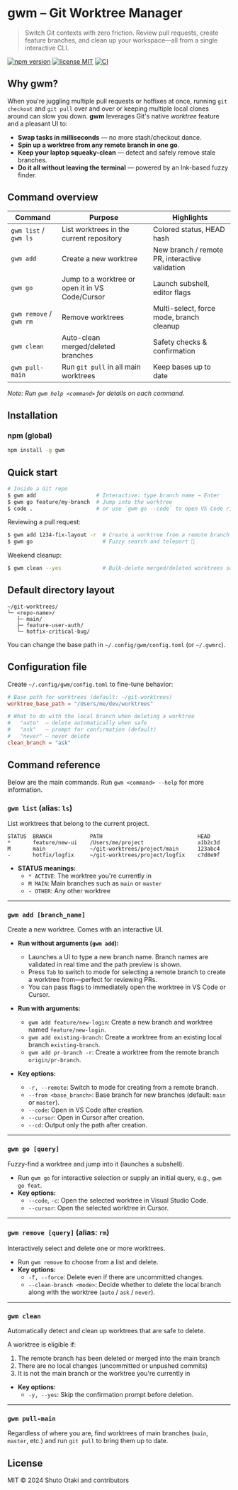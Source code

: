 # gwm – Git Worktree Manager

> Switch Git contexts with zero friction. Review pull requests, create feature branches, and clean up your workspace—all from a single interactive CLI.

[![npm version](https://img.shields.io/npm/v/gwm?color=blue&style=flat-square)](https://www.npmjs.com/package/gwm)
[![license MIT](https://img.shields.io/badge/license-MIT-green?style=flat-square)](LICENSE)
[![CI](https://github.com/your-org/gwm/actions/workflows/ci.yml/badge.svg)](https://github.com/your-org/gwm/actions/workflows/ci.yml)

## Why gwm?

When you're juggling multiple pull requests or hotfixes at once, running `git checkout` and `git pull` over and over or keeping multiple local clones around can slow you down. **gwm** leverages Git's native _worktree_ feature and a pleasant UI to:

- **Swap tasks in milliseconds** — no more stash/checkout dance.
- **Spin up a worktree from any remote branch in one go**.
- **Keep your laptop squeaky-clean** — detect and safely remove stale branches.
- **Do it all without leaving the terminal** — powered by an Ink-based fuzzy finder.

## Command overview

| Command                 | Purpose                                         | Highlights                                     |
| ----------------------- | ----------------------------------------------- | ---------------------------------------------- |
| `gwm list` / `gwm ls`   | List worktrees in the current repository        | Colored status, HEAD hash                      |
| `gwm add`               | Create a new worktree                           | New branch / remote PR, interactive validation |
| `gwm go`                | Jump to a worktree or open it in VS Code/Cursor | Launch subshell, editor flags                  |
| `gwm remove` / `gwm rm` | Remove worktrees                                | Multi-select, force mode, branch cleanup       |
| `gwm clean`             | Auto-clean merged/deleted branches              | Safety checks & confirmation                   |
| `gwm pull-main`         | Run `git pull` in all main worktrees            | Keep bases up to date                          |

_Note: Run `gwm help <command>` for details on each command._

## Installation

### npm (global)

```bash
npm install -g gwm
```

## Quick start

```bash
# Inside a Git repo
$ gwm add                   # Interactive: type branch name → Enter
$ gwm go feature/my-branch  # Jump into the worktree
$ code .                    # or use `gwm go --code` to open VS Code right away
```

Reviewing a pull request:

```bash
$ gwm add 1234-fix-layout -r  # Create a worktree from a remote branch
$ gwm go                      # Fuzzy search and teleport 🚀
```

Weekend cleanup:

```bash
$ gwm clean --yes             # Bulk-delete merged/deleted worktrees safely
```

## Default directory layout

```
~/git-worktrees/
└─ <repo-name>/
   ├─ main/
   ├─ feature-user-auth/
   └─ hotfix-critical-bug/
```

You can change the base path in `~/.config/gwm/config.toml` (or `~/.gwmrc`).

## Configuration file

Create `~/.config/gwm/config.toml` to fine-tune behavior:

```toml
# Base path for worktrees (default: ~/git-worktrees)
worktree_base_path = "/Users/me/dev/worktrees"

# What to do with the local branch when deleting a worktree
#   "auto"  – delete automatically when safe
#   "ask"   – prompt for confirmation (default)
#   "never" – never delete
clean_branch = "ask"
```

## Command reference

Below are the main commands. Run `gwm <command> --help` for more information.

### `gwm list` (alias: `ls`)

List worktrees that belong to the current project.

```text
STATUS  BRANCH            PATH                              HEAD
*       feature/new-ui    /Users/me/project                 a1b2c3d
M       main              ~/git-worktrees/project/main      123abc4
-       hotfix/logfix     ~/git-worktrees/project/logfix    c7d8e9f
```

- **STATUS meanings:**
  - `* ACTIVE`: The worktree you're currently in
  - `M MAIN`: Main branches such as `main` or `master`
  - `- OTHER`: Any other worktree

---

### `gwm add [branch_name]`

Create a new worktree. Comes with an interactive UI.

- **Run without arguments (`gwm add`):**
  - Launches a UI to type a new branch name. Branch names are validated in real time and the path preview is shown.
  - Press `Tab` to switch to mode for selecting a remote branch to create a worktree from—perfect for reviewing PRs.
  - You can pass flags to immediately open the worktree in VS Code or Cursor.

- **Run with arguments:**
  - `gwm add feature/new-login`: Create a new branch and worktree named `feature/new-login`.
  - `gwm add existing-branch`: Create a worktree from an existing local branch `existing-branch`.
  - `gwm add pr-branch -r`: Create a worktree from the remote branch `origin/pr-branch`.

- **Key options:**
  - `-r, --remote`: Switch to mode for creating from a remote branch.
  - `--from <base_branch>`: Base branch for new branches (default: `main` or `master`).
  - `--code`: Open in VS Code after creation.
  - `--cursor`: Open in Cursor after creation.
  - `--cd`: Output only the path after creation.

---

### `gwm go [query]`

Fuzzy-find a worktree and jump into it (launches a subshell).

- Run `gwm go` for interactive selection or supply an initial query, e.g., `gwm go feat`.
- **Key options:**
  - `--code`, `-c`: Open the selected worktree in Visual Studio Code.
  - `--cursor`: Open the selected worktree in Cursor.

---

### `gwm remove [query]` (alias: `rm`)

Interactively select and delete one or more worktrees.

- Run `gwm remove` to choose from a list and delete.
- **Key options:**
  - `-f, --force`: Delete even if there are uncommitted changes.
  - `--clean-branch <mode>`: Decide whether to delete the local branch along with the worktree (`auto` / `ask` / `never`).

---

### `gwm clean`

Automatically detect and clean up worktrees that are safe to delete.

A worktree is eligible if:

1. The remote branch has been deleted or merged into the main branch
2. There are no local changes (uncommitted or unpushed commits)
3. It is not the main branch or the worktree you're currently in

- **Key options:**
  - `-y, --yes`: Skip the confirmation prompt before deletion.

---

### `gwm pull-main`

Regardless of where you are, find worktrees of main branches (`main`, `master`, etc.) and run `git pull` to bring them up to date.

## License

MIT © 2024 Shuto Otaki and contributors
